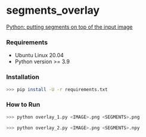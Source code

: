# segments_overlay
[Python: putting segments on top of the input image](https://salzi.blog/2012/12/04/python-putting-segments-on-top-of-the-input-image/)

### Requirements

- Ubuntu Linux 20.04
- Python version >= 3.9

### Installation

```sh
>>> pip install -U -r requirements.txt
```

### How to Run

```sh
>>> python overlay_1.py <IMAGE>.png <SEGMENTS>.png 

>>> python overlay_2.py <IMAGE>.png <SEGMENTS>.npy
```
